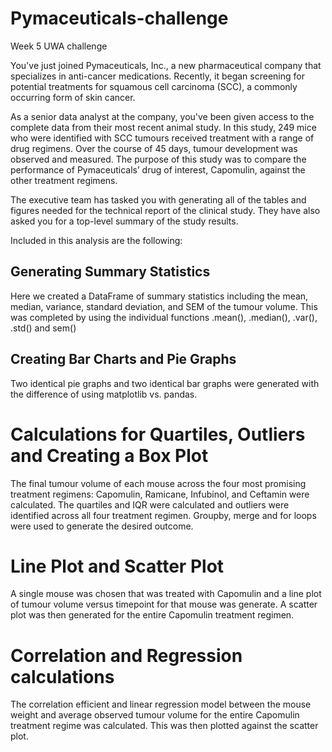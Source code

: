 # Pymaceuticals-challenge
Week 5 UWA challenge

You've just joined Pymaceuticals, Inc., a new pharmaceutical company that specializes in anti-cancer medications. Recently, it began screening for potential treatments for squamous cell carcinoma (SCC), a commonly occurring form of skin cancer.

As a senior data analyst at the company, you've been given access to the complete data from their most recent animal study. In this study, 249 mice who were identified with SCC tumours received treatment with a range of drug regimens. Over the course of 45 days, tumour development was observed and measured. The purpose of this study was to compare the performance of Pymaceuticals’ drug of interest, Capomulin, against the other treatment regimens.

The executive team has tasked you with generating all of the tables and figures needed for the technical report of the clinical study. They have also asked you for a top-level summary of the study results. 

Included in this analysis are the following: 
## Generating Summary Statistics 
Here we created a DataFrame of summary statistics including the mean, median, variance, standard deviation, and SEM of the tumour volume. This was completed by using the individual functions .mean(), .median(), .var(), .std() and sem()

## Creating Bar Charts and Pie Graphs 
Two identical pie graphs and two identical bar graphs were generated with the difference of using matplotlib vs. pandas. 

# Calculations for Quartiles, Outliers and Creating a Box Plot 
The final tumour volume of each mouse across the four most promising treatment regimens: Capomulin, Ramicane, Infubinol, and Ceftamin were calculated.
The quartiles and IQR were calculated and outliers were identified across all four treatment regimen. 
Groupby, merge and for loops were used to generate the desired outcome. 

# Line Plot and Scatter Plot 
A single mouse was chosen that was treated with Capomulin and a line plot of tumour volume versus timepoint for that mouse was generate. 
A scatter plot was then generated for the entire Capomulin treatment regimen. 

# Correlation and Regression calculations
The correlation efficient and linear regression model between the mouse weight and average observed tumour volume for the entire Capomulin treatment regime was calculated. 
This was then plotted against the scatter plot. 
